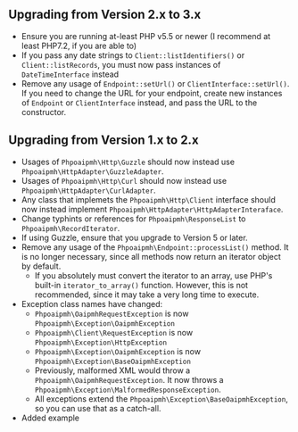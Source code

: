 ## Upgrading from Version 2.x to 3.x

* Ensure you are running at-least PHP v5.5 or newer (I recommend at least PHP7.2, if you are able to)
* If you pass any date strings to `Client::listIdentifiers()` or `Client::listRecords`, you must now pass instances of
  `DateTimeInterface` instead
* Remove any usage of `Endpoint::setUrl()` or `ClientInterface::setUrl()`.  If you need to change the URL for your
  endpoint, create new instances of `Endpoint` or `ClientInterface` instead, and pass the URL to the constructor.

## Upgrading from Version 1.x to 2.x

* Usages of `Phpoaipmh\Http\Guzzle` should now instead use `Phpoaipmh\HttpAdapter\GuzzleAdapter`.
* Usages of `Phpoaipmh\Http\Curl` should now instead use  `Phpoaipmh\HttpAdapter\CurlAdapter`.
* Any class that implemets the `Phpoaipmh\Http\Client` interface should now instead implement `Phpoaipmh\HttpAdapter\HttpAdapterInteraface`.
* Change typhints or references for `Phpoaipmh\ResponseList` to `Phpoaipmh\RecordIterator`.
* If using Guzzle, ensure that you upgrade to Version 5 or later.
* Remove any usage of the `Phpoaipmh\Endpoint::processList()` method.  It is no longer necessary, since
  all methods now return an iterator object by default.  
     * If you absolutely must convert the iterator to an array, use PHP's built-in `iterator_to_array()` function.  However,
      this is not recommended, since it may take a very long time to execute.
* Exception class names have changed:
     * `Phpoaipmh\OaipmhRequestException` is now `Phpoaipmh\Exception\OaipmhException`
     * `Phpoaipmh\Client\RequestException` is now `Phpoaipmh\Exception\HttpException`
     * `Phpoaipmh\Exception\OaipmhException` is now `Phpoaipmh\Exception\BaseOaipmhException`
     * Previously, malformed XML would throw a `Phpoaipmh\OaipmhRequestException`.  It now throws a
       `Phpoaipmh\Exception\MalformedResponseException`.
     * All exceptions extend the `Phpoaipmh\Exception\BaseOaipmhException`, so you can use that as a catch-all.
* Added example
